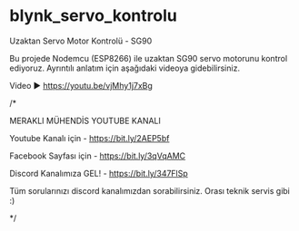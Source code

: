 # blynk_servo_kontrolu

Uzaktan Servo Motor Kontrolü - SG90

Bu projede Nodemcu (ESP8266) ile uzaktan SG90 servo motorunu kontrol ediyoruz. Ayrıntılı anlatım için aşağıdaki videoya gidebilirsiniz.

Video ► https://youtu.be/vjMhy1j7xBg

/*

MERAKLI MÜHENDİS YOUTUBE KANALI

Youtube Kanalı için - https://bit.ly/2AEP5bf

Facebook Sayfası için - https://bit.ly/3qVqAMC

Discord Kanalımıza GEL! - https://bit.ly/347FlSp

Tüm sorularınızı discord kanalımızdan sorabilirsiniz. Orası teknik servis gibi :)

*/
